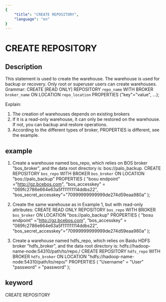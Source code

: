 ```yaml
---
{
    "title": "CREATE REPOSITORY",
    "language": "en"
}
---
```


<!-- 
Licensed to the Apache Software Foundation (ASF) under one
or more contributor license agreements.  See the NOTICE file
distributed with this work for additional information
regarding copyright ownership.  The ASF licenses this file
to you under the Apache License, Version 2.0 (the
"License"); you may not use this file except in compliance
with the License.  You may obtain a copy of the License at

  http://www.apache.org/licenses/LICENSE-2.0

Unless required by applicable law or agreed to in writing,
software distributed under the License is distributed on an
"AS IS" BASIS, WITHOUT WARRANTIES OR CONDITIONS OF ANY
KIND, either express or implied.  See the License for the
specific language governing permissions and limitations
under the License.
-->

# CREATE REPOSITORY
## Description
This statement is used to create the warehouse. The warehouse is used for backup or recovery. Only root or superuser users can create warehouses.
Grammar:
CREATE [READ ONLY] REPOSITORY `repo_name`
WITH BROKER `broker_name`
ON LOCATION `repo_location`
PROPERTIES ("key"="value", ...);

Explain:
1. The creation of warehouses depends on existing brokers
2. If it is a read-only warehouse, it can only be restored on the warehouse. If not, you can backup and restore operations.
3. According to the different types of broker, PROPERTIES is different, see the example.

## example
1. Create a warehouse named bos_repo, which relies on BOS broker "bos_broker", and the data root directory is: bos://palo_backup.
CREATE REPOSITORY `bos_repo`
WITH BROKER `bos_broker`
ON LOCATION "bos://palo_backup"
PROPERTIES
(
"bosu endpoint" ="http://gz.bcebos.com",
"bos_accesskey" = "069fc2786e664e63a5f111111114ddbs22",
"bos_secret_accesskey"="70999999999999de274d59eaa980a"
);

2. Create the same warehouse as in Example 1, but with read-only attributes:
CREATE READ ONLY REPOSITORY `bos_repo`
WITH BROKER `bos_broker`
ON LOCATION "bos://palo_backup"
PROPERTIES
(
"bosu endpoint" ="http://gz.bcebos.com",
"bos_accesskey" = "069fc2786e664e63a5f111111114ddbs22",
"bos_secret_accesskey"="70999999999999de274d59eaa980a"
);

3. Create a warehouse named hdfs_repo, which relies on Baidu HDFS broker "hdfs_broker", and the data root directory is: hdfs://hadoop-name-node:54310/path/to/repo./
CREATE REPOSITORY `hdfs_repo`
WITH BROKER `hdfs_broker`
ON LOCATION "hdfs://hadoop-name-node:54310/path/to/repo/"
PROPERTIES
(
"Username" = "User"
"password" = "password"
);

## keyword
CREATE REPOSITORY
